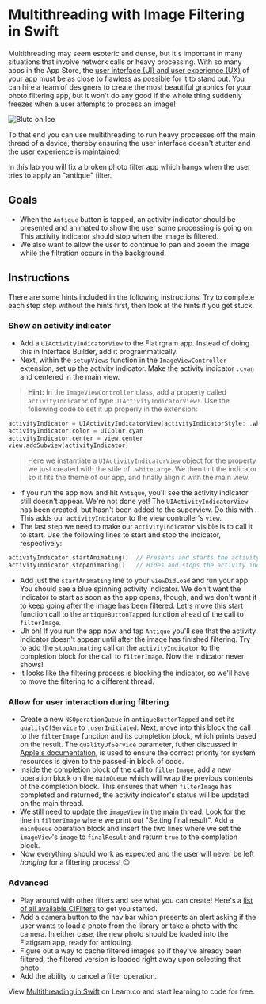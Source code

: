 # Multithreading with Image Filtering in Swift

Multithreading may seem esoteric and dense, but it's important in many situations that involve network calls or heavy processing. With so many apps in the App Store, the [user interface (UI) and user experience (UX)](https://www.usertesting.com/blog/2016/04/27/ui-vs-ux/) of your app must be as close to flawless as possible for it to stand out. You can hire a team of designers to create the most beautiful graphics for your photo filtering app, but it won't do any good if the whole thing suddenly freezes when a user attempts to process an image!

![Bluto on Ice](https://media.giphy.com/media/mbDvYG4QfMoQo/giphy.gif "Don't freeze up!")

To that end you can use multithreading to run heavy processes off the main thread of a device, thereby ensuring the user interface doesn't stutter and the user experience is maintained.

In this lab you will fix a broken photo filter app which hangs when the user tries to apply an "antique" filter.

## Goals

* When the `Antique` button is tapped, an activity indicator should be presented and animated to show the user some processing is going on. This activity indicator should stop when the image is filtered.
* We also want to allow the user to continue to pan and zoom the image while the filtration occurs in the background.

## Instructions

There are some hints included in the following instructions. Try to complete each step step without the hints first, then look at the hints if you get stuck.

### Show an activity indicator
 
* Add a `UIActivityIndicatorView` to the Flatirgram app. Instead of doing this in Interface Builder, add it programmatically.
* Next, within the `setupViews` function in the `ImageViewController` extension, set up the activity indicator. Make the activity indicator `.cyan` and centered in the main view.

> **Hint:** In the `ImageViewController` class, add a property called `activityIndicator` of type `UIActivityIndicatorView!`. Use the following code to set it up properly in the extension:

```swift
activityIndicator = UIActivityIndicatorView(activityIndicatorStyle: .whiteLarge)
activityIndicator.color = UIColor.cyan
activityIndicator.center = view.center
view.addSubview(activityIndicator)
```

> Here we instantiate a `UIActivityIndicatorView` object for the property we just created with the stile of `.whiteLarge`. We then tint the indicator so it fits the theme of our app, and finally align it with the main view.

* If you run the app now and hit `Antique`, you'll see the activity indicator still doesn't appear. We're not done yet! The `UIActivityIndicatorView` has been created, but hasn't been added to the superview. Do this with . This adds our `activityIndicator` to the view controller's `view`.
* The last step we need to make our `activityIndicator` visible is to call it to start. Use the following lines to start and stop the indicator, respectively:

```swift
activityIndicator.startAnimating()  // Presents and starts the activity indicator
activityIndicator.stopAnimating()   // Hides and stops the activity indicator
```

* Add just the `startAnimating` line to your `viewDidLoad` and run your app. You should see a blue spinning activity indicator. We don't want the indicator to start as soon as the app opens, though, and we don't want it to keep going after the image has been filtered. Let's move this start function call to the `antiqueButtonTapped` function ahead of the call to `filterImage`.
* Uh oh! If you run the app now and tap `Antique` you'll see that the activity indicator doesn't appear until after the image has finished filtering. Try to add the `stopAnimating` call on the `activityIndicator` to the completion block for the call to `filterImage`. Now the indicator never shows!
* It looks like the filtering process is blocking the indicator, so we'll have to move the filtering to a different thread.

### Allow for user interaction during filtering

* Create a new `NSOperationQueue` in `antiqueButtonTapped` and set its `qualityOfService` to `.userInitiated`. Next, move into this block the call to the `filterImage` function and its completion block, which prints based on the result. The `qualityOfService` parameter, futher discussed in [Apple's documentation](https://developer.apple.com/library/content/documentation/Performance/Conceptual/EnergyGuide-iOS/PrioritizeWorkWithQoS.html#//apple_ref/doc/uid/TP40015243-CH39-SW1), is used to ensure the correct priority for system resources is given to the passed-in block of code.
* Inside the completion block of the call to `filterImage`, add a new operation block on the `mainQueue` which will wrap the previous contents of the completion block. This ensures that when `filterImage` has completed and returned, the activity indicator's status will be updated on the main thread.
* We still need to update the `imageView` in the main thread. Look for the line in `filterImage` where we print out "Setting final result". Add a `mainQueue` operation block and insert the two lines where we set the `imageView`'s `image` to `finalResult` and return `true` to the completion block.
* Now everything should work as expected and the user will never be left *hanging* for a filtering process! 😉

### Advanced

* Play around with other filters and see what you can create! Here's a [list of all available CIFilters](https://developer.apple.com/library/mac/documentation/GraphicsImaging/Reference/CoreImageFilterReference/index.html) to get you started.
* Add a camera button to the nav bar which presents an alert asking if the user wants to load a photo from the library or take a photo with the camera. In either case, the new photo should be loaded into the Flatigram app, ready for antiquing.
* Figure out a way to cache filtered images so if they've already been filtered, the filtered version is loaded right away upon selecting that photo.
* Add the ability to cancel a filter operation.


<p data-visibility='hidden'>View <a href='https://learn.co/lessons/swift-multithreading-lab' title='Multithreading in Swift'>Multithreading in Swift</a> on Learn.co and start learning to code for free.</p>
